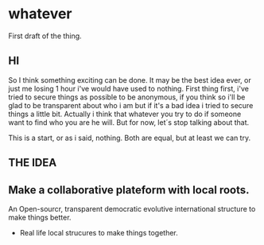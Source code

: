 # whatever
First draft of the thing.

## HI 

So I think something exciting can be done. It may be the best idea ever, or just me losing 1 hour i've would have used to nothing.
First thing first, i've tried to secure things as possible to be anonymous, if you think so i'll be glad to be transparent about who i am but if it's a bad idea i tried to secure things a little bit.
Actually i think that whatever you try to do if someone want to find who you are he will. But for now, let´s stop talking about that.


This is a start, or as i said, nothing. Both are equal, but at least we can try.

## THE IDEA

## Make a collaborative plateform with local roots.

 <quote>An Open-sourcr, transparent democratic evolutive international structure to make things better.</quote>
 
- Real life local strucures to make things together.
